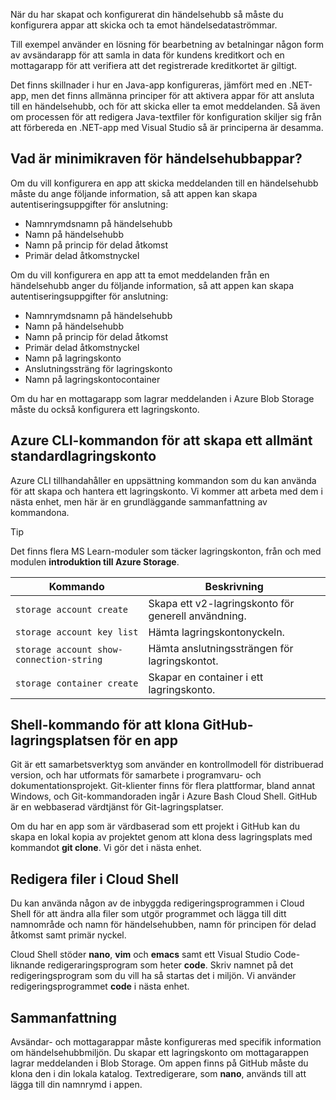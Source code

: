 När du har skapat och konfigurerat din händelsehubb så måste du konfigurera appar att skicka och ta emot händelsedataströmmar.

Till exempel använder en lösning för bearbetning av betalningar någon form av avsändarapp för att samla in data för kundens kreditkort och en mottagarapp för att verifiera att det registrerade kreditkortet är giltigt.

Det finns skillnader i hur en Java-app konfigureras, jämfört med en .NET-app, men det finns allmänna principer för att aktivera appar för att ansluta till en händelsehubb, och för att skicka eller ta emot meddelanden. Så även om processen för att redigera Java-textfiler för konfiguration skiljer sig från att förbereda en .NET-app med Visual Studio så är principerna är desamma.

## <a name="what-are-the-minimum-event-hub-application-requirements"></a>Vad är minimikraven för händelsehubbappar?

Om du vill konfigurera en app att skicka meddelanden till en händelsehubb måste du ange följande information, så att appen kan skapa autentiseringsuppgifter för anslutning:

- Namnrymdsnamn på händelsehubb
- Namn på händelsehubb
- Namn på princip för delad åtkomst
- Primär delad åtkomstnyckel

Om du vill konfigurera en app att ta emot meddelanden från en händelsehubb anger du följande information, så att appen kan skapa autentiseringsuppgifter för anslutning:

- Namnrymdsnamn på händelsehubb
- Namn på händelsehubb
- Namn på princip för delad åtkomst
- Primär delad åtkomstnyckel
- Namn på lagringskonto
- Anslutningssträng för lagringskonto
- Namn på lagringskontocontainer

Om du har en mottagarapp som lagrar meddelanden i Azure Blob Storage måste du också konfigurera ett lagringskonto.

## <a name="azure-cli-commands-for-creating-a-general-purpose-standard-storage-account"></a>Azure CLI-kommandon för att skapa ett allmänt standardlagringskonto

Azure CLI tillhandahåller en uppsättning kommandon som du kan använda för att skapa och hantera ett lagringskonto. Vi kommer att arbeta med dem i nästa enhet, men här är en grundläggande sammanfattning av kommandona. 

> [!TIP]
> Det finns flera MS Learn-moduler som täcker lagringskonton, från och med modulen **introduktion till Azure Storage**.

| Kommando | Beskrivning |
|---------|-------------|
| `storage account create` | Skapa ett v2-lagringskonto för generell användning. |
| `storage account key list` | Hämta lagringskontonyckeln. |
| `storage account show-connection-string` | Hämta anslutningssträngen för lagringskontot. |
| `storage container create` | Skapar en container i ett lagringskonto. |

## <a name="shell-command-for-cloning-an-application-github-repository"></a>Shell-kommando för att klona GitHub-lagringsplatsen för en app

Git är ett samarbetsverktyg som använder en kontrollmodell för distribuerad version, och har utformats för samarbete i programvaru- och dokumentationsprojekt. Git-klienter finns för flera plattformar, bland annat Windows, och Git-kommandoraden ingår i Azure Bash Cloud Shell. GitHub är en webbaserad värdtjänst för Git-lagringsplatser. 

Om du har en app som är värdbaserad som ett projekt i GitHub kan du skapa en lokal kopia av projektet genom att klona dess lagringsplats med kommandot **git clone**. Vi gör det i nästa enhet.

## <a name="editing-files-in-the-cloud-shell"></a>Redigera filer i Cloud Shell

Du kan använda någon av de inbyggda redigeringsprogrammen i Cloud Shell för att ändra alla filer som utgör programmet och lägga till ditt namnområde och namn för händelsehubben, namn för principen för delad åtkomst samt primär nyckel. 

Cloud Shell stöder **nano**, **vim** och **emacs** samt ett Visual Studio Code-liknande redigeraringsprogram som heter **code**. Skriv namnet på det redigeringsprogram som du vill ha så startas det i miljön. Vi använder redigeringsprogrammet **code** i nästa enhet.

## <a name="summary"></a>Sammanfattning

Avsändar- och mottagarappar måste konfigureras med specifik information om händelsehubbmiljön. Du skapar ett lagringskonto om mottagarappen lagrar meddelanden i Blob Storage. Om appen finns på GitHub måste du klona den i din lokala katalog. Textredigerare, som **nano**, används till att lägga till din namnrymd i appen.